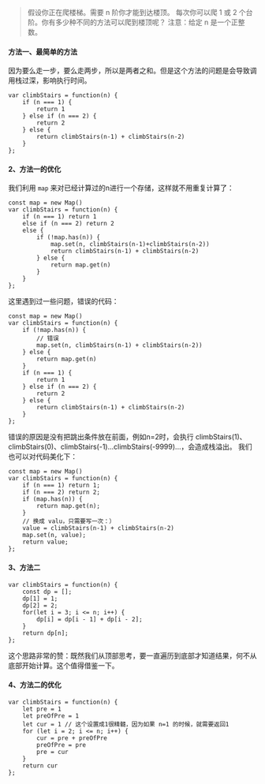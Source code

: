 > 假设你正在爬楼梯。需要 n 阶你才能到达楼顶。
每次你可以爬 1 或 2 个台阶。你有多少种不同的方法可以爬到楼顶呢？
注意：给定 n 是一个正整数。

#### 方法一、最简单的方法
因为要么走一步，要么走两步，所以是两者之和。但是这个方法的问题是会导致调用栈过深，影响执行时间。
```
var climbStairs = function(n) {
    if (n === 1) {
        return 1
    } else if (n === 2) {
        return 2
    } else {
        return climbStairs(n-1) + climbStairs(n-2)
    }
};
```

#### 2、方法一的优化
我们利用 `map` 来对已经计算过的n进行一个存储，这样就不用重复计算了：
```
const map = new Map()
var climbStairs = function(n) {
    if (n === 1) return 1
    else if (n === 2) return 2
    else {
        if (!map.has(n)) {
            map.set(n, climbStairs(n-1)+climbStairs(n-2))
            return climbStairs(n-1) + climbStairs(n-2)
        } else {
            return map.get(n)
        }
    }
};
```
这里遇到过一些问题，错误的代码：
```
const map = new Map()
var climbStairs = function(n) {
    if (!map.has(n)) {
        // 错误
        map.set(n, climbStairs(n-1) + climbStairs(n-2))
    } else {
        return map.get(n)
    }
    if (n === 1) {
        return 1
    } else if (n === 2) {
        return 2
    } else {
        return climbStairs(n-1) + climbStairs(n-2)
    }
};
```
错误的原因是没有把跳出条件放在前面，例如n=2时，会执行 climbStairs(1)、climbStairs(0)、climbStairs(-1)...climbStairs(-9999)...，会造成栈溢出。
我们也可以对代码美化下：
```
const map = new Map()
var climbStairs = function(n) {
    if (n === 1) return 1;
    if (n === 2) return 2;
    if (map.has(n)) {
        return map.get(n);
    }
    // 换成 valu，只需要写一次：）
    value = climbStairs(n-1) + climbStairs(n-2)
    map.set(n, value);
    return value;
};
```

#### 3、方法二
```
var climbStairs = function(n) {
    const dp = [];
    dp[1] = 1;
    dp[2] = 2;
    for(let i = 3; i <= n; i++) {
        dp[i] = dp[i - 1] + dp[i - 2];
    }
    return dp[n];
};
```
这个思路非常的赞：既然我们从顶部思考，要一直遍历到底部才知道结果，何不从底部开始计算。这个值得借鉴一下。

#### 4、方法二的优化
```
var climbStairs = function(n) {
    let pre = 1
    let preOfPre = 1
    let cur = 1 // 这个设置成1很精髓，因为如果 n=1 的时候，就需要返回1
    for (let i = 2; i <= n; i++) {
        cur = pre + preOfPre
        preOfPre = pre
        pre = cur
    }
    return cur
};
```
